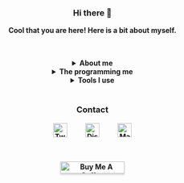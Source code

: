 
<h3 align="center"><strong>Hi there 👋<strong></h3>


<p align="center">Cool that you are here! Here is a bit about myself. <br></p>
<br>
<br>
  
<details>
  <summary align="center">About me </summary>
  <hr>
  
  <p align="center">I am a 20yr old Swedish guy who is studying Software Engineering and Management. People describe me as tall, smart, and down to earth. For me, and probably a lot of other people, programming and software development started out as a hobby but is now what I do most of my time awake.<br>
  When I'm not working/studying you might find me playing online games with friends or on a bike outdoors in the rain. Besides that, I spend a lot of my time on <a href="https://twitch.tv/">Twitch</a> both as a viewer and streamer. I have also been playing around alot with Twitch API in a few differnt programming projects. I have one project public here on GitHub. It is an early state version of my <a href="https://github.com/Caisesiume/CaiBot">Chat Bot</a> I have developed.</p>

  <p align="center">Besides programming I have experience with graphic design and animations from previous studies. I find it super fun so it's not uncommon that I do a few fun side projects in that field every now and again. Adobe Photoshop and Adobe After Effects are the two softwares I have worked with the most. Graphic design/animation or just art in general is something I have always found to be super interesting and the dream would be to somehow combine software development with graphic design/animation.</p>

  <hr>
</details>
<details>
  <summary align="center"><strong>The programming me<strong></summary>

<div align="center">
  <br>
  
  <hr>
  
![Top Langs](https://github-readme-stats.vercel.app/api/top-langs/?username=Caisesiume&custom_title=Caisesiume's%20Languages&theme=synthwave&border_color=24244f&border_radius=1.2em&langs_count=8&title_color=d9b74c&hide=C%2b%2b)
  
![Anurag's GitHub stats](https://github-readme-stats.vercel.app/api?username=Caisesiume&show_icons=true&theme=synthwave&hide=contribs,issues&count_private=true&border_color=24244f&border_radius=1.2em&title_color=d9b74c&count_private=true)

  <hr>
  
</div>

  
  </details>
<details>
  <summary align="center">Tools I use</summary>

  <div align="center">
  <br>
  <hr>
    
| Most used tools |
| :---: | 
| ![Glitch](https://img.shields.io/badge/glitch-%233333FF.svg?style=for-the-badge&logo=glitch&logoColor=white)![Twitch](https://img.shields.io/badge/Twitch-9347FF?style=for-the-badge&logo=twitch&logoColor=white)![Bootstrap](https://img.shields.io/badge/bootstrap-%23563D7C.svg?style=for-the-badge&logo=bootstrap&logoColor=white)<br>![NodeJS](https://img.shields.io/badge/node.js-6DA55F?style=for-the-badge&logo=node.js&logoColor=white)![MongoDB](https://img.shields.io/badge/MongoDB-%234ea94b.svg?style=for-the-badge&logo=mongodb&logoColor=white)![Postman](https://img.shields.io/badge/Postman-FF6C37?style=for-the-badge&logo=postman&logoColor=white)<br>![Adobe](https://img.shields.io/badge/adobe-%23FF0000.svg?style=for-the-badge&logo=adobe&logoColor=white)![Vue.js](https://img.shields.io/badge/vuejs-%2335495e.svg?style=for-the-badge&logo=vuedotjs&logoColor=%234FC08D)![GitHub](https://img.shields.io/badge/github-%23121011.svg?style=for-the-badge&logo=github&logoColor=white) |

</div>
<details align="center">
  <summary align="center">Other skills & tools 👇</summary>
  
<div align="center">

| **Development Experience With📌** |
| --- | 
| ![Godot Engine](https://img.shields.io/badge/GODOT-%23FFFFFF.svg?style=for-the-badge&logo=godot-engine)![MongoDB](https://img.shields.io/badge/MongoDB-%234ea94b.svg?style=for-the-badge&logo=mongodb&logoColor=white)![Arduino](https://img.shields.io/badge/-Arduino-00979D?style=for-the-badge&logo=Arduino&logoColor=white)![Trello](https://img.shields.io/badge/Trello-%23026AA7.svg?style=for-the-badge&logo=Trello&logoColor=white)<br>![GitHub Actions](https://img.shields.io/badge/githubactions-%232671E5.svg?style=for-the-badge&logo=githubactions&logoColor=white)![MySQL](https://img.shields.io/badge/mysql-%2300f.svg?style=for-the-badge&logo=mysql&logoColor=white)![Twitch](https://img.shields.io/badge/Twitch-9347FF?style=for-the-badge&logo=twitch&logoColor=white)![ESLint](https://img.shields.io/badge/ESLint-4B3263?style=for-the-badge&logo=eslint&logoColor=white)<br>![Raspberry Pi](https://img.shields.io/badge/-RaspberryPi-C51A4A?style=for-the-badge&logo=Raspberry-Pi)![Youtube Gaming](https://img.shields.io/badge/Youtube%20Gaming-FF0000?style=for-the-badge&logo=Youtubegaming&logoColor=white)![Postman](https://img.shields.io/badge/Postman-FF6C37?style=for-the-badge&logo=postman&logoColor=white)<br>![GitLab CI](https://img.shields.io/badge/GitLabCI-%23181717.svg?style=for-the-badge&logo=gitlab&logoColor=white)![Prezi](https://img.shields.io/badge/Prezi-%23000000.svg?style=for-the-badge&logo=Prezi&logoColor=white)![Unity](https://img.shields.io/badge/unity-%23000000.svg?style=for-the-badge&logo=unity&logoColor=white)![Insomnia](https://img.shields.io/badge/Insomnia-black?style=for-the-badge&logo=insomnia&logoColor=5849BE)|
  
| **Design Tools I use 🎨** |
| --- | 
![Adobe Lightroom](https://img.shields.io/badge/Adobe%20Lightroom-31A8FF.svg?style=for-the-badge&logo=Adobe%20Lightroom&logoColor=white)![Adobe Lightroom Classic](https://img.shields.io/badge/Adobe%20Lightroom%20Classic-31A8FF.svg?style=for-the-badge&logo=Adobe%20Lightroom%20Classic&logoColor=white)![Adobe Photoshop](https://img.shields.io/badge/adobephotoshop-%2331A8FF.svg?style=for-the-badge&logo=adobephotoshop&logoColor=white)<br>![Adobe Premiere Pro](https://img.shields.io/badge/Adobe%20Premiere%20Pro-9999FF.svg?style=for-the-badge&logo=Adobe%20Premiere%20Pro&logoColor=white)![Adobe After Effects](https://img.shields.io/badge/Adobe%20After%20Effects-9999FF.svg?style=for-the-badge&logo=Adobe%20After%20Effects&logoColor=white)![Sketch](https://img.shields.io/badge/Sketch-FFB387?style=for-the-badge&logo=sketch&logoColor=black)<br>![Adobe Illustrator](https://img.shields.io/badge/adobeillustrator-%23FF9A00.svg?style=for-the-badge&logo=adobeillustrator&logoColor=white)![Figma](https://img.shields.io/badge/figma-%23F24E1E.svg?style=for-the-badge&logo=figma&logoColor=white)![Adobe Fonts](https://img.shields.io/badge/Adobe%20Fonts-000B1D.svg?style=for-the-badge&logo=Adobe%20Fonts&logoColor=white)

|   Programming Languages ✒	|  Frameworks 🖥	|  Hosting ☁	|  OS 🧠	|
|---	|---	|---	|---	|
| ![Go](https://img.shields.io/badge/go-%2300ADD8.svg?style=for-the-badge&logo=go&logoColor=white)![CSS3](https://img.shields.io/badge/css3-%231572B6.svg?style=for-the-badge&logo=css3&logoColor=white)![Python](https://img.shields.io/badge/python-3670A0?style=for-the-badge&logo=python&logoColor=ffdd54)![Java](https://img.shields.io/badge/java-%23ED8B00.svg?style=for-the-badge&logo=java&logoColor=white)![HTML5](https://img.shields.io/badge/html5-%23E34F26.svg?style=for-the-badge&logo=html5&logoColor=white)![JavaScript](https://img.shields.io/badge/javascript-%23323330.svg?style=for-the-badge&logo=javascript&logoColor=%23F7DF1E)![Markdown](https://img.shields.io/badge/markdown-%23000000.svg?style=for-the-badge&logo=markdown&logoColor=white)|![Webpack](https://img.shields.io/badge/webpack-%238DD6F9.svg?style=for-the-badge&logo=webpack&logoColor=black)![Vuetify](https://img.shields.io/badge/Vuetify-1867C0?style=for-the-badge&logo=vuetify&logoColor=AEDDFF)![Electron.js](https://img.shields.io/badge/Electron-191970?style=for-the-badge&logo=Electron&logoColor=white)![Bootstrap](https://img.shields.io/badge/bootstrap-%23563D7C.svg?style=for-the-badge&logo=bootstrap&logoColor=white)![NodeJS](https://img.shields.io/badge/node.js-6DA55F?style=for-the-badge&logo=node.js&logoColor=white)![Express.js](https://img.shields.io/badge/express.js-%23404d59.svg?style=for-the-badge&logo=express&logoColor=%2361DAFB)![Vue.js](https://img.shields.io/badge/vuejs-%2335495e.svg?style=for-the-badge&logo=vuedotjs&logoColor=%234FC08D)![React](https://img.shields.io/badge/react-%2320232a.svg?style=for-the-badge&logo=react&logoColor=%2361DAFB)|![Azure](https://img.shields.io/badge/azure-%230072C6.svg?style=for-the-badge&logo=azure-devops&logoColor=white)![Glitch](https://img.shields.io/badge/glitch-%233333FF.svg?style=for-the-badge&logo=glitch&logoColor=white)![Heroku](https://img.shields.io/badge/heroku-%23430098.svg?style=for-the-badge&logo=heroku&logoColor=white)![AWS](https://img.shields.io/badge/AWS-%23FF9900.svg?style=for-the-badge&logo=amazon-aws&logoColor=white)![Vercel](https://img.shields.io/badge/vercel-%23000000.svg?style=for-the-badge&logo=vercel&logoColor=white)|![Android](https://img.shields.io/badge/Android-3DDC84?style=for-the-badge&logo=android&logoColor=white)![Windows](https://img.shields.io/badge/Windows-0078D6?style=for-the-badge&logo=windows&logoColor=white)	![Ubuntu](https://img.shields.io/badge/Ubuntu-E95420?style=for-the-badge&logo=ubuntu&logoColor=white)   	|
    
  </div>
  
</details>
<hr>
  </details>
<br>
    
  <h3 align="center"><strong>Contact</strong></h3>
<p align="center"> <a href="https://twitter.com/caisesiume" target="_blank"><img src="https://upload.wikimedia.org/wikipedia/sco/thumb/9/9f/Twitter_bird_logo_2012.svg/1200px-Twitter_bird_logo_2012.svg.png" alt="Twitter Logo" width="28"/></a>&nbsp;&nbsp;&nbsp;&nbsp;&nbsp;&nbsp;&nbsp;&nbsp;&nbsp;&nbsp;
<a href="https://discordapp.com/users/277883519017943042" target="_blank"><img src="https://discord.com/assets/3437c10597c1526c3dbd98c737c2bcae.svg" alt="Discord Logo" width="28"/></a>&nbsp;&nbsp;&nbsp;&nbsp;&nbsp;&nbsp;&nbsp;&nbsp;&nbsp;&nbsp;
<a href="mailto:twitchcaisesiume@gmail.com" target="_blank"><img src="https://upload.wikimedia.org/wikipedia/commons/thumb/8/8c/Gmail_Icon_%282013-2020%29.svg/2048px-Gmail_Icon_%282013-2020%29.svg.png" alt="Mail logo" width="28"/></a></p>
    
<br>
<p align="center">
<a href="https://www.buymeacoffee.com/caisesiume" target="_blank"><img src="https://www.buymeacoffee.com/assets/img/custom_images/orange_img.png" alt="Buy Me A Coffee" style="height: 1.5rem !important;width: 8rem !important;box-shadow: 0px 3px 2px 0px rgba(190, 190, 190, 0.5) !important;-webkit-box-shadow: 0px 3px 2px 0px rgba(190, 190, 190, 0.5) !important;" ></a>
</p>
